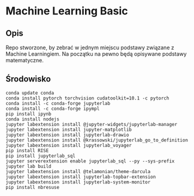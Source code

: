 # Machine Learning Basic

## Opis
Repo stworzone, by zebrać w jednym miejscu podstawy związane z Machine Learningiem. Na początku na pewno będą opisywane podstawy matematyczne.

## Środowisko
```
conda update conda
conda install pytorch torchvision cudatoolkit=10.1 -c pytorch
conda install -c conda-forge jupyterlab 
conda install -c conda-forge ipympl
pip install ipynb
conda install nodejs
jupyter labextension install @jupyter-widgets/jupyterlab-manager
jupyter labextension install jupyter-matplotlib
jupyter labextension install jupyterlab-drawio
jupyter labextension install @krassowski/jupyterlab_go_to_definition
jupyter labextension install jupyterlab_voyager
pip install RISE
pip install jupyterlab_sql
jupyter serverextension enable jupyterlab_sql --py --sys-prefix
jupyter lab build
jupyter labextension install @telamonian/theme-darcula
jupyter labextension install jupyterlab-topbar-extension
jupyter labextension install jupyterlab-system-monitor
pip install nbresuse

```
